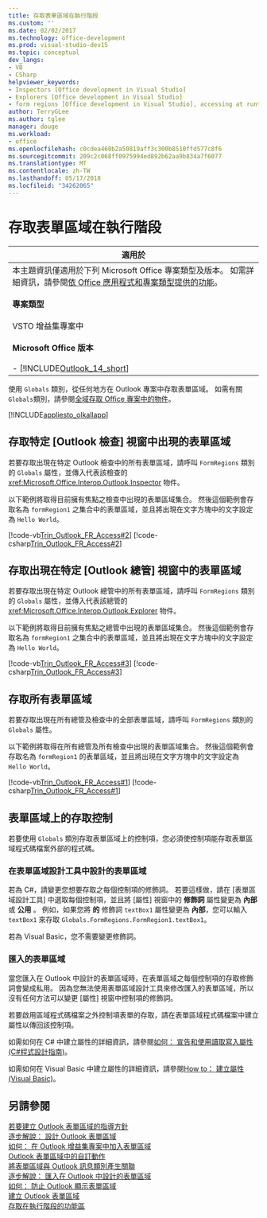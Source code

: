 ```yaml
---
title: 存取表單區域在執行階段
ms.custom: ''
ms.date: 02/02/2017
ms.technology: office-development
ms.prod: visual-studio-dev15
ms.topic: conceptual
dev_langs:
- VB
- CSharp
helpviewer_keywords:
- Inspectors [Office development in Visual Studio]
- Explorers [Office development in Visual Studio]
- form regions [Office development in Visual Studio], accessing at runtime
author: TerryGLee
ms.author: tglee
manager: douge
ms.workload:
- office
ms.openlocfilehash: c0cdea460b2a50819aff3c300b8510ffd577c8f6
ms.sourcegitcommit: 209c2c068ff0975994ed892b62aa9b834a7f6077
ms.translationtype: MT
ms.contentlocale: zh-TW
ms.lasthandoff: 05/17/2018
ms.locfileid: "34262065"
---
```

# <a name="access-a-form-region-at-runtime"></a>存取表單區域在執行階段

|適用於|  
|----------------|  
|本主題資訊僅適用於下列 Microsoft Office 專案類型及版本。 如需詳細資訊，請參閱[依 Office 應用程式和專案類型提供的功能](../vsto/features-available-by-office-application-and-project-type.md)。<br /><br /> **專案類型**<br /><br /> VSTO 增益集專案中<br /><br /> **Microsoft Office 版本**<br /><br /> -   [!INCLUDE[Outlook_14_short](../vsto/includes/outlook-14-short-md.md)]|  

 使用 `Globals` 類別，從任何地方在 Outlook 專案中存取表單區域。 如需有關`Globals`類別，請參閱[全域存取 Office 專案中的物件](../vsto/global-access-to-objects-in-office-projects.md)。  

 [!INCLUDE[appliesto_olkallapp](../vsto/includes/appliesto-olkallapp-md.md)]  

## <a name="access-form-regions-that-appear-in-a-specific-outlook-inspector-window"></a>存取特定 [Outlook 檢查] 視窗中出現的表單區域  
 若要存取出現在特定 Outlook 檢查中的所有表單區域，請呼叫 `FormRegions` 類別的 `Globals` 屬性，並傳入代表該檢查的 <xref:Microsoft.Office.Interop.Outlook.Inspector> 物件。  

 以下範例將取得目前擁有焦點之檢查中出現的表單區域集合。 然後這個範例會存取名為 `formRegion1` 之集合中的表單區域，並且將出現在文字方塊中的文字設定為 `Hello World`。  

 [!code-vb[Trin_Outlook_FR_Access#2](../vsto/codesnippet/VisualBasic/Trin_Outlook_FR_Access_O12/ThisAddIn.vb#2)]
 [!code-csharp[Trin_Outlook_FR_Access#2](../vsto/codesnippet/CSharp/Trin_Outlook_FR_Access_O12/ThisAddIn.cs#2)]  

## <a name="access-form-regions-that-appear-in-a-specific-outlook-explorer-window"></a>存取出現在特定 [Outlook 總管] 視窗中的表單區域  
 若要存取出現在特定 Outlook 總管中的所有表單區域，請呼叫 `FormRegions` 類別的 `Globals` 屬性，並傳入代表該總管的 <xref:Microsoft.Office.Interop.Outlook.Explorer> 物件。  

 以下範例將取得目前擁有焦點之總管中出現的表單區域集合。 然後這個範例會存取名為 `formRegion1` 之集合中的表單區域，並且將出現在文字方塊中的文字設定為 `Hello World`。  

 [!code-vb[Trin_Outlook_FR_Access#3](../vsto/codesnippet/VisualBasic/Trin_Outlook_FR_Access_O12/ThisAddIn.vb#3)]
 [!code-csharp[Trin_Outlook_FR_Access#3](../vsto/codesnippet/CSharp/Trin_Outlook_FR_Access_O12/ThisAddIn.cs#3)]  

## <a name="access-all-form-regions"></a>存取所有表單區域  
 若要存取出現在所有總管及檢查中的全部表單區域，請呼叫 `FormRegions` 類別的 `Globals` 屬性。  

 以下範例將取得在所有總管及所有檢查中出現的表單區域集合。 然後這個範例會存取名為 `formRegion1` 的表單區域，並且將出現在文字方塊中的文字設定為 `Hello World`。  

 [!code-vb[Trin_Outlook_FR_Access#1](../vsto/codesnippet/VisualBasic/Trin_Outlook_FR_Access_O12/ThisAddIn.vb#1)]
 [!code-csharp[Trin_Outlook_FR_Access#1](../vsto/codesnippet/CSharp/Trin_Outlook_FR_Access_O12/ThisAddIn.cs#1)]  

## <a name="access-controls-on-a-form-region"></a>表單區域上的存取控制  
 若要使用 `Globals` 類別存取表單區域上的控制項，您必須使控制項能存取表單區域程式碼檔案外部的程式碼。  

### <a name="form-regions-designed-in-the-form-region-designer"></a>在表單區域設計工具中設計的表單區域  
 若為 C#，請變更您想要存取之每個控制項的修飾詞。 若要這樣做，請在 [表單區域設計工具] 中選取每個控制項，並且將 [屬性]  視窗中的 **修飾詞** 屬性變更為 **內部** 或 **公用** 。 例如，如果您將 **的** 修飾詞 `textBox1` 屬性變更為 **內部**，您可以輸入 `textBox1` 來存取 `Globals.FormRegions.FormRegion1.textBox1`。  

 若為 Visual Basic，您不需要變更修飾詞。  

### <a name="imported-form-regions"></a>匯入的表單區域  
 當您匯入在 Outlook 中設計的表單區域時，在表單區域之每個控制項的存取修飾詞會變成私用。 因為您無法使用表單區域設計工具來修改匯入的表單區域，所以沒有任何方法可以變更 [屬性]  視窗中控制項的修飾詞。  

 若要啟用區域程式碼檔案之外控制項表單的存取，請在表單區域程式碼檔案中建立屬性以傳回該控制項。  

 如需如何在 C# 中建立屬性的詳細資訊，請參閱[如何： 宣告和使用讀取寫入屬性&#40;C&#35;程式設計指南&#41;](/dotnet/csharp/programming-guide/classes-and-structs/how-to-declare-and-use-read-write-properties)。  

 如需如何在 Visual Basic 中建立屬性的詳細資訊，請參閱[How to： 建立屬性 (Visual Basic)](/dotnet/visual-basic/programming-guide/language-features/procedures/how-to-create-a-property)。  

## <a name="see-also"></a>另請參閱  
 [若要建立 Outlook 表單區域的指導方針](../vsto/guidelines-for-creating-outlook-form-regions.md)   
 [逐步解說： 設計 Outlook 表單區域](../vsto/walkthrough-designing-an-outlook-form-region.md)   
 [如何： 在 Outlook 增益集專案中加入表單區域](../vsto/how-to-add-a-form-region-to-an-outlook-add-in-project.md)   
 [Outlook 表單區域中的自訂動作](../vsto/custom-actions-in-outlook-form-regions.md)   
 [將表單區域與 Outlook 訊息類別產生關聯](../vsto/associating-a-form-region-with-an-outlook-message-class.md)   
 [逐步解說： 匯入在 Outlook 中設計的表單區域](../vsto/walkthrough-importing-a-form-region-that-is-designed-in-outlook.md)   
 [如何： 防止 Outlook 顯示表單區域](../vsto/how-to-prevent-outlook-from-displaying-a-form-region.md)   
 [建立 Outlook 表單區域](../vsto/creating-outlook-form-regions.md)   
 [存取在執行階段的功能區](../vsto/accessing-the-ribbon-at-run-time.md)  
